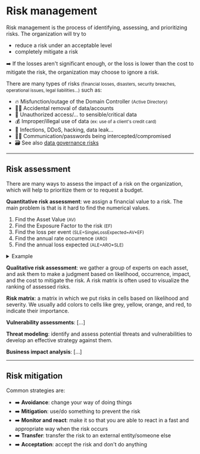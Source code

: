 # Risk management

<div class="row row-cols-md-2"><div>

Risk management is the process of identifying, assessing, and prioritizing risks. The organization will try to 

* reduce a risk under an acceptable level
* completely mitigate a risk

➡️ If the losses aren't significant enough, or the loss is lower than the cost to mitigate the risk, the organization may choose to ignore a risk.
</div><div>

There are many types of risks <small>(financial losses, disasters, security breaches, operational issues, legal liabilities...)</small> such as:

* 🔥 Misfunction/outage of the Domain Controller <small>(Active Directory)</small>
* 🙅‍♀️ Accidental removal of data/accounts
* 🔐 Unauthorized access/... to sensible/critical data
* 💰 Improper/illegal use of data <small>(ex: use of a client's credit card)</small>
* 🔫 Infections, DDoS, hacking, data leak...
* 🧑‍💻 Communication/passwords being intercepted/compromised
* 🗃️ See also [data governance risks](/cybersecurity/blue-team/data.md#security-risks-and-business-needs)
</div></div>

<hr class="sep-both">

## Risk assessment

<div class="row row-cols-md-2"><div>

There are many ways to assess the impact of a risk on the organization, which will help to prioritize them or to request a budget.

**Quantitative risk assessment**: we assign a financial value to a risk. The main problem is that is it hard to find the numerical values.

1. Find the Asset Value <small>(AV)</small>
2. Find the Exposure Factor to the risk <small>(EF)</small>
3. Find the loss per event <small>(SLE=SingleLossExpected=AV*EF)</small>
4. Find the annual rate occurrence <small>(ARO)</small>
5. Find the annual loss expected <small>(ALE=ARO*SLE)</small>

<details class="details-s mb-3">
<summary>Example</summary>

The AV is 45 millions. Two out of three times we can mitigate the risk, it means that the risk occurs 1 out of 3 times, so `EF=1/3`. The loss per event is `SLE=45M*(1/3)=15M`. The risk occur two times per year, so `ARO=2` and `ALE=15M*2=30M`. It means that we won't pay insurance or means to mitigate the risk greater than 30 millions.
</details>

**Qualitative risk assessment**: we gather a group of experts on each asset, and ask them to make a judgment based on likelihood, occurrence, impact, and the cost to mitigate the risk. A risk matrix is often used to visualize the ranking of assessed risks.

</div><div>

**Risk matrix**: a matrix in which we put risks in cells based on likelihood and severity. We usually add colors to cells like grey, yellow, orange, and red, to indicate their importance.

**Vulnerability assessments**: [...]

**Threat modeling**: identify and assess potential threats and vulnerabilities to develop an effective strategy against them.

**Business impact analysis**: [...]
</div></div>

<hr class="sep-both">

## Risk mitigation

<div class="row row-cols-md-2 mt-3"><div>

Common strategies are:

* ➡️ **Avoidance**: change your way of doing things
* ➡️ **Mitigation**: use/do something to prevent the risk
* ➡️ **Monitor and react**: make it so that you are able to react in a fast and appropriate way when the risk occurs
* ➡️ **Transfer**: transfer the risk to an external entity/someone else
* ➡️ **Acceptation**: accept the risk and don't do anything
</div><div>

</div></div>